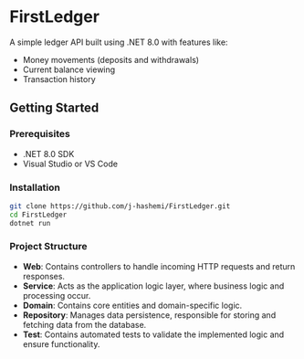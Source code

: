 # FirstLedger
A simple ledger API built using .NET 8.0 with features like:
- Money movements (deposits and withdrawals)
- Current balance viewing
- Transaction history

## Getting Started

### Prerequisites
- .NET 8.0 SDK
- Visual Studio or VS Code

### Installation
```bash
git clone https://github.com/j-hashemi/FirstLedger.git
cd FirstLedger
dotnet run
```

### Project Structure
- **Web**: Contains controllers to handle incoming HTTP requests and return responses.
- **Service**: Acts as the application logic layer, where business logic and processing occur.
- **Domain**: Contains core entities and domain-specific logic.
- **Repository**: Manages data persistence, responsible for storing and fetching data from the database.
- **Test**: Contains automated tests to validate the implemented logic and ensure functionality.


